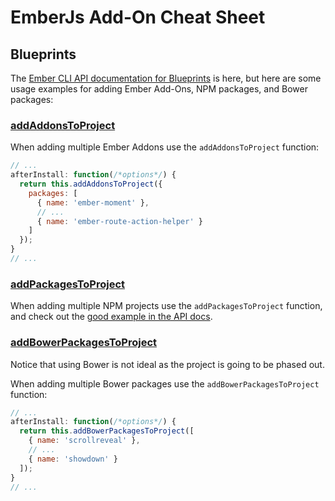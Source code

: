 # EmberJs Add-On Cheat Sheet

## Blueprints

The [Ember CLI API documentation for Blueprints](https://ember-cli.com/api/classes/Blueprint.html)
is here, but here are some usage examples for adding Ember
Add-Ons, NPM packages, and Bower packages:

### [addAddonsToProject](https://ember-cli.com/api/classes/Blueprint.html#method_addAddonsToProject)

When adding multiple Ember Addons use the `addAddonsToProject` function:

```javascript
// ...
afterInstall: function(/*options*/) {
  return this.addAddonsToProject({
    packages: [
      { name: 'ember-moment' },
      // ...
      { name: 'ember-route-action-helper' }
    ]
  });
}
// ...
```

### [addPackagesToProject](https://ember-cli.com/api/classes/Blueprint.html#method_addPackagesToProject)

When adding multiple NPM projects use the `addPackagesToProject` function, and
check out the [good example in the API docs](https://ember-cli.com/api/classes/Blueprint.html#method_addPackagesToProject).

### [addBowerPackagesToProject](https://ember-cli.com/api/classes/Blueprint.html#method_addBowerPackagesToProject)

Notice that using Bower is not ideal as the project is going to be phased out.

When adding multiple Bower packages use the `addBowerPackagesToProject`
function:

```javascript
// ...
afterInstall: function(/*options*/) {
  return this.addBowerPackagesToProject([
    { name: 'scrollreveal' },
    // ...
    { name: 'showdown' }
  ]);
}
// ...
```
